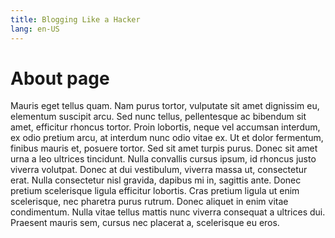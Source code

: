 ```yaml
---
title: Blogging Like a Hacker
lang: en-US
---
```


# About page

Mauris eget tellus quam. Nam purus tortor, vulputate sit amet dignissim eu, elementum suscipit arcu. Sed nunc tellus, pellentesque ac bibendum sit amet, efficitur rhoncus tortor. Proin lobortis, neque vel accumsan interdum, ex odio pretium arcu, at interdum nunc odio vitae ex. Ut et dolor fermentum, finibus mauris et, posuere tortor. Sed sit amet turpis purus. Donec sit amet urna a leo ultrices tincidunt. Nulla convallis cursus ipsum, id rhoncus justo viverra volutpat. Donec at dui vestibulum, viverra massa ut, consectetur erat. Nulla consectetur nisl gravida, dapibus mi in, sagittis ante. Donec pretium scelerisque ligula efficitur lobortis. Cras pretium ligula ut enim scelerisque, nec pharetra purus rutrum. Donec aliquet in enim vitae condimentum. Nulla vitae tellus mattis nunc viverra consequat a ultrices dui. Praesent mauris sem, cursus nec placerat a, scelerisque eu eros.
